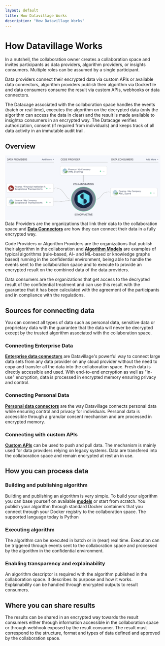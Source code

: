 ```yaml
---
layout: default
title: How Datavillage Works
description: "How Datavillage Works"
---
```


# How Datavillage Works
In a nutshell, the collaboration owner creates a collaboration space and invites participants as data providers, algorithm providers, or insights consumers. Multiple roles can be assumed by a single participant.

Data providers connect their encrypted data via custom APIs or available data connectors, algorithm providers publish their algorithm via Dockerfile and data consumers consume the result via custom APIs, webhooks or data connectors. 

The Datacage associated with the collaboration space handles the events (batch or real time), executes the algorithm on the decrypted data (only the algorithm can access the data in clear) and the result is made available to insightsx consumers in an encrypted way. The Datacage verifies authorization, consent (if required from individuals) and keeps track of all data activity in an immutable audit trail.

## Overview
![Datavillage overview](../assets/images/datavillage-overview.png)
Data Providers are the organizations that link their data to the collaboration space and [<b>Data Connectors</b>](docs/page2.md/#heading2) are how they can connect their data in a fully encrypted way.

Code Providers or Algorithm Providers are the organizations that publish their algorithm in the collaboration and [<b>Algorithm Models</b>](docs/page2.md/#heading2) are examples of typical algorithms (rule-based, AI- and ML-based or knowledge graphs based) running in the confidential environment, being able to handle the events sent to the collaboration space and to execute to provide an encrypted result on the combined data of the data providers.

Data consumers are the organizations that get access to the decrypted result of the confidential treatment and can use this result with the guarantee that it has been calculated with the agreement of the participants and in compliance with the regulations.

## Sources for connecting data
You can connect all types of data such as personal data, sensitive data or proprietary data with the guarantee that the data will never be decrypted except by the trusted algorithm associated with the collaboration space.

### Connecting Enterprise Data
[<b>Enterprise data connectors</b>](docs/page2.md/#heading2) are Datavillage's powerful way to connect large data sets from any data provider on any cloud provider without the need to copy and transfer all the data into the collaboration  space. Fresh data is directly accessible and used. With end-to-end encryption as well as "in-use" encryption, data is processed in encrypted memory ensuring privacy and control.
### Connecting Personal Data
[<b>Personal data connectors</b>](docs/page2.md/#heading2) are the way Datavillage connects personal data while ensuring control and privacy for individuals. Personal data is accessible through a granular consent mechanism and are processed in encrypted memory. 

### Connecting with custom APIs
[<b>Custom APIs</b>](docs/page2.md/#heading2) can be used to push and pull data. The mechanism is mainly used for data providers relying on legacy systems. Data are transfered into the collaboration space and remain encrypted at rest an in use.

## How you can process data
### Building and publishing algorithm
Building and publishing an algorithm is very simple. To build your algorithm you can base yourself on available [<b>models</b>](docs/page2.md/#heading2) or start from scratch. You publish your algorithm through standard Docker containers that you connect through your Docker registry to the collaboration space.
The supported language today is Python
### Executing algorithm
The algorithm can be executed in batch or in (near) real time. Execution can be triggered through events sent to the collaboration space and processed by the algorithm in the confidential environment.
### Enabling transparency and explainability
An algorithm descriptor is required with the algorithm published in the collaboration space. It describes its purpose and how it works. Explainability can be handled through encrypted outputs to result consumers.
## Where you can share results
The results can be shared in an encrypted way towards the result consumers either through information accessible in the collaboration space or through webhook exposed by the result consumer. The result must correspond to the structure, format and types of data defined and approved by the collaboration space.

